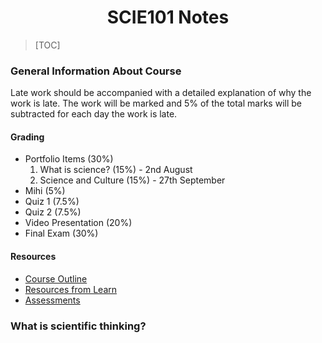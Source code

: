 <center>

# SCIE101 Notes

</center>

> [TOC]

### General Information About Course

Late work should be accompanied with a detailed explanation of why the work is late. The work will be marked and 5% of the total marks will be subtracted for each day the work is late.

#### Grading
- Portfolio Items (30%)
    1. What is science? (15%)
      - 2nd August
    2. Science and Culture (15%)
      - 27th September
- Mihi (5%)
- Quiz 1 (7.5%)
- Quiz 2 (7.5%)
- Video Presentation (20%)
- Final Exam (30%)

#### Resources
- [Course Outline](https://learn.canterbury.ac.nz/pluginfile.php/2169889/mod_label/intro/Course%20outline_2020_V1.02.pdf)
- [Resources from Learn](https://learn.canterbury.ac.nz/course/view.php?id=9301&section=5)
- [Assessments](https://learn.canterbury.ac.nz/course/view.php?id=9301&section=2)

### What is scientific thinking?

